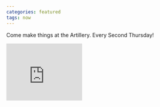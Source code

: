 ```yaml
---
categories: featured
tags: now
---
```

<p>Come make things at the Artillery. Every Second Thursday!</p>
<div class='kickstarter'>
<iframe width="200" height="150" src="http:&#x2F;&#x2F;www.kickstarter.com&#x2F;projects&#x2F;1055944000&#x2F;breakers-end-a-graphic-novel&#x2F;widget&#x2F;video.html" frameborder="0"> </iframe>
</div>
